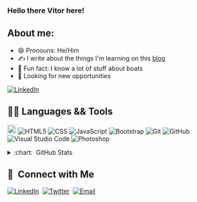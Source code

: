 ### Hello there Vitor here!

## About me:
- 😄 Pronouns: He/Him
- ✍ I write about the things I'm learning on this [blog](https://vitorelourenco.wordpress.com/)
- 🚢 Fun fact: I know a lot of stuff about boats
- 👔 Looking for new opportunities

<a  href="https://www.linkedin.com/in/vitoremanuellourenco/"><img  alt="LinkedIn"  src="https://img.shields.io/badge/LinkedIn-connect-blue"></a>

<h2>👨‍💻 Languages && Tools</h2>

<img height="20" alt="React" src="https://img.shields.io/badge/react-%2320232a.svg?&style=for-the-badge&logo=react&logoColor=%2361DAFB"/>&nbsp;![HTML5](https://img.shields.io/badge/-HTML5-333333?style=flat&logo=HTML5)&nbsp;![CSS](https://img.shields.io/badge/-CSS-333333?style=flat&logo=CSS3&logoColor=1572B6)&nbsp;![JavaScript](https://img.shields.io/badge/-JavaScript-333333?style=flat&logo=javascript)&nbsp;![Bootstrap](https://img.shields.io/badge/-Bootstrap-333333?style=flat&logo=bootstrap&logoColor=563D7C)
![Git](https://img.shields.io/badge/-Git-333333?style=flat&logo=git)&nbsp;![GitHub](https://img.shields.io/badge/-GitHub-333333?style=flat&logo=github)
![Visual Studio Code](https://img.shields.io/badge/-Visual%20Studio%20Code-333333?style=flat&logo=visual-studio-code&logoColor=007ACC)
![Photoshop](https://img.shields.io/badge/-Photoshop-333333?style=flat&logo=adobe-photoshop)

<details>
  <summary> :chart: &nbsp;GitHub Stats </summary>
  <img  height="180em"  src="https://github-readme-stats.vercel.app/api?username=vitorelourenco&theme=buefy&show_icons=true">
  <img  height="180em"  src="https://github-readme-stats.vercel.app/api/top-langs/?username=vitorelourenco&theme=buefy&layout=compact">
</details>
  

<h2>🤝&nbsp; Connect with Me</h2>

<a  href="https://www.linkedin.com/in/vitoremanuellourenco/"><img  alt="LinkedIn"  src="https://img.shields.io/badge/LinkedIn-connect-blue"></a>&nbsp;&nbsp;<a  href="https://twitter.com/vitorel"><img  alt="Twitter"  src="https://img.shields.io/twitter/follow/vitorel?style=social"></a>&nbsp;&nbsp;<a  href="mailto:vitor.registros@lourencos.net"><img  alt="Email"  src="https://img.shields.io/badge/email-connect-red"></a>

